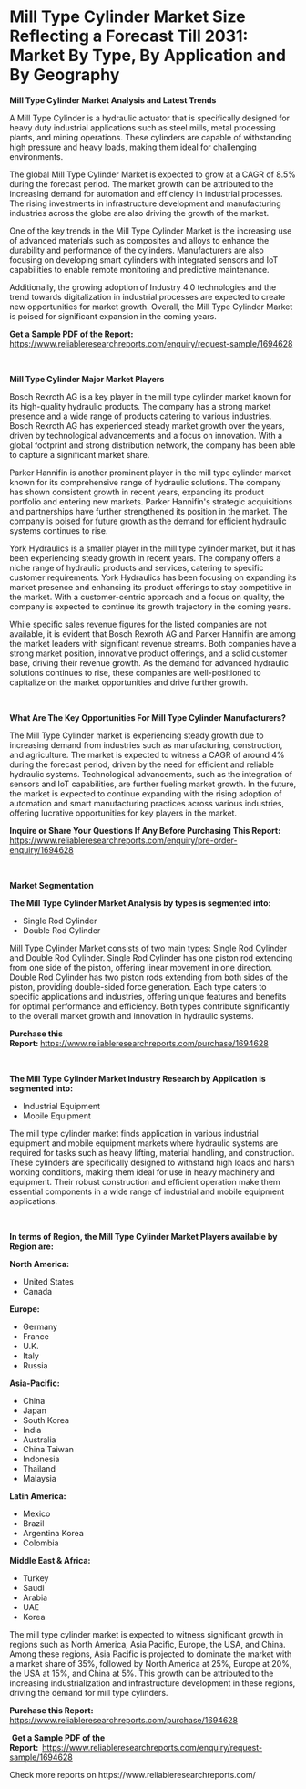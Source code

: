<p><h1>Mill Type Cylinder Market Size Reflecting a Forecast Till 2031: Market By Type, By Application and By Geography</h1></p><p><strong>Mill Type Cylinder Market Analysis and Latest Trends</strong></p>
<p><p>A Mill Type Cylinder is a hydraulic actuator that is specifically designed for heavy duty industrial applications such as steel mills, metal processing plants, and mining operations. These cylinders are capable of withstanding high pressure and heavy loads, making them ideal for challenging environments.</p><p>The global Mill Type Cylinder Market is expected to grow at a CAGR of 8.5% during the forecast period. The market growth can be attributed to the increasing demand for automation and efficiency in industrial processes. The rising investments in infrastructure development and manufacturing industries across the globe are also driving the growth of the market.</p><p>One of the key trends in the Mill Type Cylinder Market is the increasing use of advanced materials such as composites and alloys to enhance the durability and performance of the cylinders. Manufacturers are also focusing on developing smart cylinders with integrated sensors and IoT capabilities to enable remote monitoring and predictive maintenance.</p><p>Additionally, the growing adoption of Industry 4.0 technologies and the trend towards digitalization in industrial processes are expected to create new opportunities for market growth. Overall, the Mill Type Cylinder Market is poised for significant expansion in the coming years.</p></p>
<p><strong>Get a Sample PDF of the Report:&nbsp;</strong> <a href="https://www.reliableresearchreports.com/enquiry/request-sample/1694628">https://www.reliableresearchreports.com/enquiry/request-sample/1694628</a></p>
<p>&nbsp;</p>
<p><strong>Mill Type Cylinder Major Market Players</strong></p>
<p><p>Bosch Rexroth AG is a key player in the mill type cylinder market known for its high-quality hydraulic products. The company has a strong market presence and a wide range of products catering to various industries. Bosch Rexroth AG has experienced steady market growth over the years, driven by technological advancements and a focus on innovation. With a global footprint and strong distribution network, the company has been able to capture a significant market share.</p><p>Parker Hannifin is another prominent player in the mill type cylinder market known for its comprehensive range of hydraulic solutions. The company has shown consistent growth in recent years, expanding its product portfolio and entering new markets. Parker Hannifin's strategic acquisitions and partnerships have further strengthened its position in the market. The company is poised for future growth as the demand for efficient hydraulic systems continues to rise.</p><p>York Hydraulics is a smaller player in the mill type cylinder market, but it has been experiencing steady growth in recent years. The company offers a niche range of hydraulic products and services, catering to specific customer requirements. York Hydraulics has been focusing on expanding its market presence and enhancing its product offerings to stay competitive in the market. With a customer-centric approach and a focus on quality, the company is expected to continue its growth trajectory in the coming years.</p><p>While specific sales revenue figures for the listed companies are not available, it is evident that Bosch Rexroth AG and Parker Hannifin are among the market leaders with significant revenue streams. Both companies have a strong market position, innovative product offerings, and a solid customer base, driving their revenue growth. As the demand for advanced hydraulic solutions continues to rise, these companies are well-positioned to capitalize on the market opportunities and drive further growth.</p></p>
<p>&nbsp;</p>
<p><strong>What Are The Key Opportunities For Mill Type Cylinder Manufacturers?</strong></p>
<p><p>The Mill Type Cylinder market is experiencing steady growth due to increasing demand from industries such as manufacturing, construction, and agriculture. The market is expected to witness a CAGR of around 4% during the forecast period, driven by the need for efficient and reliable hydraulic systems. Technological advancements, such as the integration of sensors and IoT capabilities, are further fueling market growth. In the future, the market is expected to continue expanding with the rising adoption of automation and smart manufacturing practices across various industries, offering lucrative opportunities for key players in the market.</p></p>
<p><strong>Inquire or Share Your Questions If Any Before Purchasing This Report:</strong> <a href="https://www.reliableresearchreports.com/enquiry/pre-order-enquiry/1694628">https://www.reliableresearchreports.com/enquiry/pre-order-enquiry/1694628</a></p>
<p>&nbsp;</p>
<p><strong>Market Segmentation</strong></p>
<p><strong>The Mill Type Cylinder Market Analysis by types is segmented into:</strong></p>
<p><ul><li>Single Rod Cylinder</li><li>Double Rod Cylinder</li></ul></p>
<p><p>Mill Type Cylinder Market consists of two main types: Single Rod Cylinder and Double Rod Cylinder. Single Rod Cylinder has one piston rod extending from one side of the piston, offering linear movement in one direction. Double Rod Cylinder has two piston rods extending from both sides of the piston, providing double-sided force generation. Each type caters to specific applications and industries, offering unique features and benefits for optimal performance and efficiency. Both types contribute significantly to the overall market growth and innovation in hydraulic systems.</p></p>
<p><strong>Purchase this Report:&nbsp;</strong><a href="https://www.reliableresearchreports.com/purchase/1694628">https://www.reliableresearchreports.com/purchase/1694628</a></p>
<p>&nbsp;</p>
<p><strong>The Mill Type Cylinder Market Industry Research by Application is segmented into:</strong></p>
<p><ul><li>Industrial Equipment</li><li>Mobile Equipment</li></ul></p>
<p><p>The mill type cylinder market finds application in various industrial equipment and mobile equipment markets where hydraulic systems are required for tasks such as heavy lifting, material handling, and construction. These cylinders are specifically designed to withstand high loads and harsh working conditions, making them ideal for use in heavy machinery and equipment. Their robust construction and efficient operation make them essential components in a wide range of industrial and mobile equipment applications.</p></p>
<p>&nbsp;</p>
<p><strong>In terms of Region, the Mill Type Cylinder Market Players available by Region are:</strong></p>
<p>
    <p> <strong> North America: </strong>
        <ul>
            <li>United States</li>
            <li>Canada</li>
        </ul>
        </p> 
    <p> <strong> Europe: </strong>
        <ul>
            <li>Germany</li>
            <li>France</li>
            <li>U.K.</li>
            <li>Italy</li>
            <li>Russia</li>
        </ul>
        </p> 
    <p> <strong> Asia-Pacific: </strong>
        <ul>
            <li>China</li>
            <li>Japan</li>
            <li>South Korea</li>
            <li>India</li>
            <li>Australia</li>
            <li>China Taiwan</li>
            <li>Indonesia</li>
            <li>Thailand</li>
            <li>Malaysia</li>
        </ul>
        </p> 
    <p> <strong> Latin America: </strong>
        <ul>
            <li>Mexico</li>
            <li>Brazil</li>
            <li>Argentina Korea</li>
            <li>Colombia</li>
        </ul>
        </p> 
    <p> <strong> Middle East & Africa: </strong>
        <ul>
            <li>Turkey</li>
            <li>Saudi</li>
            <li>Arabia</li>
            <li>UAE</li>
            <li>Korea</li>
        </ul>
    </p>
    </p>
<p><p>The mill type cylinder market is expected to witness significant growth in regions such as North America, Asia Pacific, Europe, the USA, and China. Among these regions, Asia Pacific is projected to dominate the market with a market share of 35%, followed by North America at 25%, Europe at 20%, the USA at 15%, and China at 5%. This growth can be attributed to the increasing industrialization and infrastructure development in these regions, driving the demand for mill type cylinders.</p></p>
<p><strong>Purchase this Report: </strong><a href="https://www.reliableresearchreports.com/purchase/1694628">https://www.reliableresearchreports.com/purchase/1694628</a></p>
<p>&nbsp;<strong>Get a Sample PDF of the Report:&nbsp;&nbsp;</strong><a href="https://www.reliableresearchreports.com/enquiry/request-sample/1694628">https://www.reliableresearchreports.com/enquiry/request-sample/1694628</a></p>
<p><strong></strong></p>
<p>Check more reports on https://www.reliableresearchreports.com/</p>